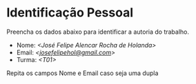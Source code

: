 # Identificação Pessoal

Preencha os dados abaixo para identificar a autoria do trabalho.

- Nome: *\<José Felipe Alencar Rocha de Holanda>*
- Email: *\<josefelipehol@gmail.com>*
- Turma: *\<T01>*

Repita os campos Nome e Email caso seja uma dupla
